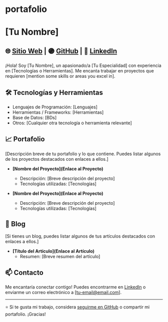 # portafolio
 
# [Tu Nombre]

## 🌐 [Sitio Web](https://tu-sitio-web.com) | 🟣 [GitHub](https://github.com/tu-usuario) | 💼 [LinkedIn](https://linkedin.com/in/tu-perfil)

¡Hola! Soy [Tu Nombre], un apasionado/a [Tu Especialidad] con experiencia en [Tecnologías o Herramientas]. Me encanta trabajar en proyectos que requieren [mention some skills or areas you excel in].

## 🛠 Tecnologías y Herramientas

- Lenguajes de Programación: [Lenguajes]
- Herramientas / Frameworks: [Herramientas]
- Base de Datos: [BDs]
- Otros: [Cualquier otra tecnología o herramienta relevante]

## 📈 Portafolio

[Descripción breve de tu portafolio y lo que contiene. Puedes listar algunos de los proyectos destacados con enlaces a ellos.]

- **[Nombre del Proyecto](Enlace al Proyecto)**
  - Descripción: [Breve descripción del proyecto]
  - Tecnologías utilizadas: [Tecnologías]
  
- **[Nombre del Proyecto](Enlace al Proyecto)**
  - Descripción: [Breve descripción del proyecto]
  - Tecnologías utilizadas: [Tecnologías]

## 📄 Blog

[Si tienes un blog, puedes listar algunos de tus artículos destacados con enlaces a ellos.]

- **[Título del Artículo](Enlace al Artículo)**
  - Resumen: [Breve resumen del artículo]

## 📫 Contacto

Me encantaría conectar contigo! Puedes encontrarme en [LinkedIn](https://linkedin.com/in/tu-perfil) o enviarme un correo electrónico a [tu-email@email.com].

---

⭐ Si te gusta mi trabajo, considera [seguirme en GitHub](https://github.com/tu-usuario) o compartir mi portafolio. ¡Gracias!
